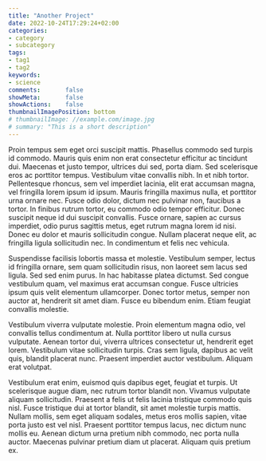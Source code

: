 ```yaml
---
title: "Another Project"
date: 2022-10-24T17:29:24+02:00
categories:
- category
- subcategory
tags:
- tag1
- tag2
keywords:
- science
comments:       false
showMeta:       false
showActions:    false
thumbnailImagePosition: bottom
# thumbnailImage: //example.com/image.jpg
# summary: "This is a short description"
---
```


Proin tempus sem eget orci suscipit mattis. Phasellus commodo sed turpis id commodo. Mauris quis enim non erat consectetur efficitur ac tincidunt dui. Maecenas et justo tempor, ultrices dui sed, porta diam. Sed scelerisque eros ac porttitor tempus. Vestibulum vitae convallis nibh. In et nibh tortor. Pellentesque rhoncus, sem vel imperdiet lacinia, elit erat accumsan magna, vel fringilla lorem ipsum id ipsum. Mauris fringilla maximus nulla, et porttitor urna ornare nec. Fusce odio dolor, dictum nec pulvinar non, faucibus a tortor. In finibus rutrum tortor, eu commodo odio tempor efficitur. Donec suscipit neque id dui suscipit convallis. Fusce ornare, sapien ac cursus imperdiet, odio purus sagittis metus, eget rutrum magna lorem id nisi. Donec eu dolor et mauris sollicitudin congue. Nullam placerat neque elit, ac fringilla ligula sollicitudin nec. In condimentum et felis nec vehicula.

Suspendisse facilisis lobortis massa et molestie. Vestibulum semper, lectus id fringilla ornare, sem quam sollicitudin risus, non laoreet sem lacus sed ligula. Sed sed enim purus. In hac habitasse platea dictumst. Sed congue vestibulum quam, vel maximus erat accumsan congue. Fusce ultricies ipsum quis velit elementum ullamcorper. Donec tortor metus, semper non auctor at, hendrerit sit amet diam. Fusce eu bibendum enim. Etiam feugiat convallis molestie.

Vestibulum viverra vulputate molestie. Proin elementum magna odio, vel convallis tellus condimentum at. Nulla porttitor libero ut nulla cursus vulputate. Aenean tortor dui, viverra ultrices consectetur ut, hendrerit eget lorem. Vestibulum vitae sollicitudin turpis. Cras sem ligula, dapibus ac velit quis, blandit placerat nunc. Praesent imperdiet auctor vestibulum. Aliquam erat volutpat.

Vestibulum erat enim, euismod quis dapibus eget, feugiat et turpis. Ut scelerisque augue diam, nec rutrum tortor blandit non. Vivamus vulputate aliquam sollicitudin. Praesent a felis ut felis lacinia tristique commodo quis nisl. Fusce tristique dui at tortor blandit, sit amet molestie turpis mattis. Nullam mollis, sem eget aliquam sodales, metus eros mollis sapien, vitae porta justo est vel nisl. Praesent porttitor tempus lacus, nec dictum nunc mollis eu. Aenean dictum urna pretium nibh commodo, nec porta nulla auctor. Maecenas pulvinar pretium diam ut placerat. Aliquam quis pretium ex.
